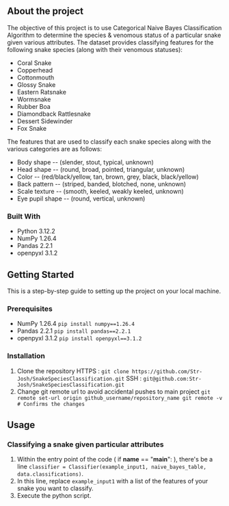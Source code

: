 ## About the project
The objective of this project is to use Categorical Naive Bayes Classification Algorithm to determine the species & venomous status of a particular snake given various attributes.
The dataset provides classifying features for the following snake species (along with their venomous statuses):
  - Coral Snake
  - Copperhead
  - Cottonmouth
  - Glossy Snake
  - Eastern Ratsnake
  - Wormsnake
  - Rubber Boa
  - Diamondback Rattlesnake
  - Dessert Sidewinder
  - Fox Snake

The features that are used to classify each snake species along with the various categories are as follows:
  - Body shape -- (slender, stout, typical, unknown)
  - Head shape -- (round, broad, pointed, triangular, unknown)
  - Color -- (red/black/yellow, tan, brown, grey, black, black/yellow)
  - Back pattern -- (striped, banded, blotched, none, unknown)
  - Scale texture -- (smooth, keeled, weakly keeled, unknown)
  - Eye pupil shape -- (round, vertical, unknown)

### Built With
  - Python 3.12.2
  - NumPy 1.26.4
  - Pandas 2.2.1
  - openpyxl 3.1.2


## Getting Started
This is a step-by-step guide to setting up the project on your local machine.

### Prerequisites
- NumPy 1.26.4
    `pip install numpy==1.26.4`
- Pandas 2.2.1
    `pip install pandas==2.2.1`
- openpyxl 3.1.2
    `pip install openpyxl==3.1.2`

### Installation
1. Clone the repository
  HTTPS : `git clone https://github.com/Str-Josh/SnakeSpeciesClassification.git`
  SSH : `git@github.com:Str-Josh/SnakeSpeciesClassification.git`
3. Change git remote url to avoid accidental pushes to main project
  `git remote set-url origin github_username/repository_name
   git remote -v # Confirms the changes`


## Usage

### Classifying a snake given particular attributes
1. Within the entry point of the code ( if __name__ == "__main__": ), there's be a line `classifier = Classifier(example_input1, naive_bayes_table, data.classifications)`.
2. In this line, replace `example_input1` with a list of the features of your snake you want to classify.
3. Execute the python script.





